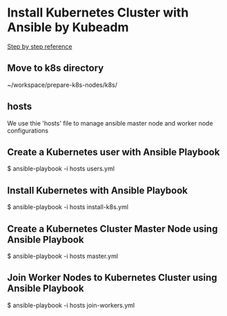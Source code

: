 # Install Kubernetes Cluster with Ansible by Kubeadm
[Step by step reference](https://buildvirtual.net/deploy-a-kubernetes-cluster-using-ansible/)


## Move to k8s directory
~/workspace/prepare-k8s-nodes/k8s/

## hosts
We use thie 'hosts' file to manage ansible master node and worker node configurations

## Create a Kubernetes user with Ansible Playbook
$ ansible-playbook -i hosts users.yml

## Install Kubernetes with Ansible Playbook
$ ansible-playbook -i hosts install-k8s.yml

## Create a Kubernetes Cluster Master Node using Ansible Playbook
$ ansible-playbook -i hosts master.yml

## Join Worker Nodes to Kubernetes Cluster using Ansible Playbook
$ ansible-playbook -i hosts join-workers.yml